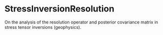 # StressInversionResolution
On the analysis of the resolution operator and posterior covariance matrix in stress tensor inversions (geophysics).
